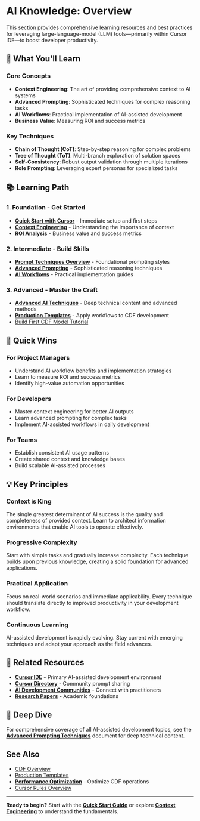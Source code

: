 # AI Knowledge: Overview

This section provides comprehensive learning resources and best practices for
leveraging large-language-model (LLM) tools—primarily within Cursor IDE—to boost
developer productivity.

## 🎯 What You'll Learn

### Core Concepts

- **Context Engineering**: The art of providing comprehensive context to AI
  systems
- **Advanced Prompting**: Sophisticated techniques for complex reasoning tasks
- **AI Workflows**: Practical implementation of AI-assisted development
- **Business Value**: Measuring ROI and success metrics

### Key Techniques

- **Chain of Thought (CoT)**: Step-by-step reasoning for complex problems
- **Tree of Thought (ToT)**: Multi-branch exploration of solution spaces
- **Self-Consistency**: Robust output validation through multiple iterations
- **Role Prompting**: Leveraging expert personas for specialized tasks

## 📚 Learning Path

### 1. **Foundation** - Get Started

- **[Quick Start with Cursor](quickstart_context_engineering.md)** - Immediate
  setup and first steps
- **[Context Engineering](context_engineering.md)** - Understanding the
  importance of context
- **[ROI Analysis](includes/roi_taxonomy.md)** - Business value and success
  metrics

### 2. **Intermediate** - Build Skills

- **[Prompt Techniques Overview](prompt_techniques_overview.md)** - Foundational
  prompting styles
- **[Advanced Prompting](advanced_prompting.md)** - Sophisticated reasoning
  techniques
- **[AI Workflows](ai_workflows/index.md)** - Practical implementation guides

### 3. **Advanced** - Master the Craft

- **[Advanced AI Techniques](advanced_prompting.md)** - Deep technical content
  and advanced methods
- **[Production Templates](/cdf_project/ai_playbooks/01_PROJECT_LEVEL_UPDATE.md)**
  \- Apply workflows to CDF development
- [Build First CDF Model Tutorial](tutorials/build_first_cdf_model.md)

## 🚀 Quick Wins

### For Project Managers

- Understand AI workflow benefits and implementation strategies
- Learn to measure ROI and success metrics
- Identify high-value automation opportunities

### For Developers

- Master context engineering for better AI outputs
- Learn advanced prompting for complex tasks
- Implement AI-assisted workflows in daily development

### For Teams

- Establish consistent AI usage patterns
- Create shared context and knowledge bases
- Build scalable AI-assisted processes

## 💡 Key Principles

### Context is King

The single greatest determinant of AI success is the quality and completeness of
provided context. Learn to architect information environments that enable AI
tools to operate effectively.

### Progressive Complexity

Start with simple tasks and gradually increase complexity. Each technique builds
upon previous knowledge, creating a solid foundation for advanced applications.

### Practical Application

Focus on real-world scenarios and immediate applicability. Every technique
should translate directly to improved productivity in your development workflow.

### Continuous Learning

AI-assisted development is rapidly evolving. Stay current with emerging
techniques and adapt your approach as the field advances.

## 🔗 Related Resources

- **[Cursor IDE](https://cursor.sh)** - Primary AI-assisted development
  environment
- **[Cursor Directory](https://cursor.directory)** - Community prompt sharing
- **[AI Development Communities](https://github.com/topics/ai-assisted-development)**
  \- Connect with practitioners
- **[Research Papers](https://arxiv.org/search/?query=prompt+engineering)** -
  Academic foundations

## 📖 Deep Dive

For comprehensive coverage of all AI-assisted development topics, see the
**[Advanced Prompting Techniques](advanced_prompting.md)** document for deep
technical content.

## See Also

- [CDF Overview](/cdf_project/overview.md)
- [Production Templates](/cdf_project/ai_playbooks/01_PROJECT_LEVEL_UPDATE.md)
- **[Performance Optimization](../cdf_project/advanced/data_quality.md)** -
  Optimize CDF operations
- [Cursor Rules Overview](cursor_rules_overview.md)

______________________________________________________________________

**Ready to begin?** Start with the
**[Quick Start Guide](quickstart_context_engineering.md)** or explore
**[Context Engineering](context_engineering.md)** to understand the
fundamentals.
